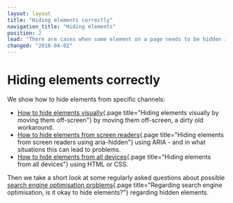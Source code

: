 ```yaml
---
layout: layout
title: "Hiding elements correctly"
navigation_title: "Hiding elements"
position: 2
lead: "There are cases when some element on a page needs to be hidden in some way: for example you want to show some content to one audience, but not to another one. In this chapter, you learn how to do this properly. Much is possible, but there are some pitfalls you really need to know about."
changed: "2018-04-02"
---
```


# Hiding elements correctly

We show how to hide elements from specific channels:

- [How to hide elements visually](/examples/hiding-elements/visually){.page title="Hiding elements visually by moving them off-screen"} by moving them off-screen, a dirty old workaround.
- [How to hide elements from screen readers](/examples/hiding-elements/from-screen-readers){.page title="Hiding elements from screen readers using aria-hidden"} using ARIA - and in what situations this can lead to problems.
- [How to hide elements from all devices](/examples/hiding-elements/from-all-devices){.page title="Hiding elements from all devices"} using HTML or CSS.

Then we take a short look at some regularly asked questions about possible [search engine optimisation problems](/examples/hiding-elements/okay-for-seo){.page title="Regarding search engine optimisation, is it okay to hide elements?"} regarding hidden elements.